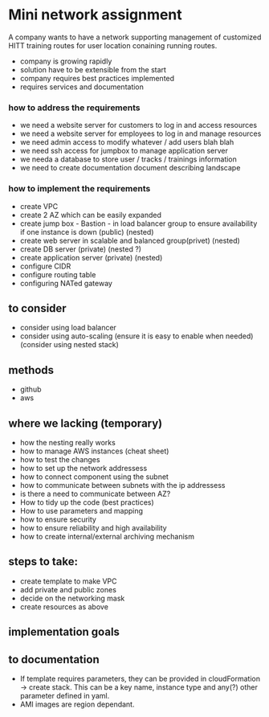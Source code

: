 # Mini network assignment

A company wants to have a network supporting management of customized HITT training routes for 
user location conaining running routes.

- company is growing rapidly
- solution have to be extensible from the start
- company requires best practices implemented
- requires services and documentation

### how to address the requirements
- we need a website server for customers to log in and access resources
- we need a website server for employees to log in and manage resources
- we need admin access to modify whatever / add users blah blah
- we need ssh access for jumpbox to manage application server
- we needa a database to store user / tracks / trainings information
- we need to create documentation document describing landscape

### how to implement the requirements

- create VPC
- create 2 AZ which can be easily expanded
- create jump box - Bastion - in load balancer group to ensure availability if one instance is down (public) (nested)
- create web server in scalable and balanced group(privet) (nested)
- create DB server (private) (nested ?)
- create application server (private) (nested)
- configure CIDR
- configure routing table
- configuring NATed gateway

## to consider
- consider using load balancer
- consider using auto-scaling (ensure it is easy to enable when needed) (consider using nested stack)

## methods
- github
- aws

## where we lacking (temporary)
- how the nesting really works
- how to manage AWS instances (cheat sheet)
- how to test the changes
- how to set up the network addressess
- how to connect component using the subnet
- how to communicate between subnets with the ip addressess
- is there a need to communicate between AZ?
- How to tidy up the code (best practices)
- How to use parameters and mapping
- how to ensure security
- how to ensure reliability and high availability
- how to create internal/external archiving mechanism

## steps to take:
- create template to make VPC
- add private and public zones
- decide on the networking mask
- create resources as above

## implementation goals


## to documentation

- If template requires parameters, they can be provided in cloudFormation -> create stack. This can be a key name, instance type and any(?) other parameter defined in yaml.
- AMI images are region dependant.
